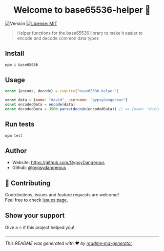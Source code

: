 <h1 align="center">Welcome to base65536-helper 👋</h1>
<p>
  <img alt="Version" src="https://img.shields.io/badge/version-1.0.0-blue.svg?cacheSeconds=2592000" />
  <a href="#" target="_blank">
    <img alt="License: MIT" src="https://img.shields.io/badge/License-MIT-yellow.svg" />
  </a>
</p>

> Helper functions for the base65536 library to make it easier to encode and decode common data types

## Install

```sh
npm i base65636
```

## Usage

```js
const {encode, decode} = require("base65536-helper")

const data = {name: "david", username: "gypsydangerous"}
const encodedData = encode(data)
const decodedData = JSON.parse(decode(encodedData)) // => {name: "david", username: "gypsydangerous"}
```

## Run tests

```sh
npm test
```

## Author

* Website: https://github.com/GypsyDangerous
* Github: [@gypsydangerous](https://github.com/gypsydangerous)

## 🤝 Contributing

Contributions, issues and feature requests are welcome!<br />Feel free to check [issues page](https://github.com/GypsyDangerous/base65536-helper/issues). 

## Show your support

Give a ⭐️ if this project helped you!

***
_This README was generated with ❤️ by [readme-md-generator](https://github.com/kefranabg/readme-md-generator)_